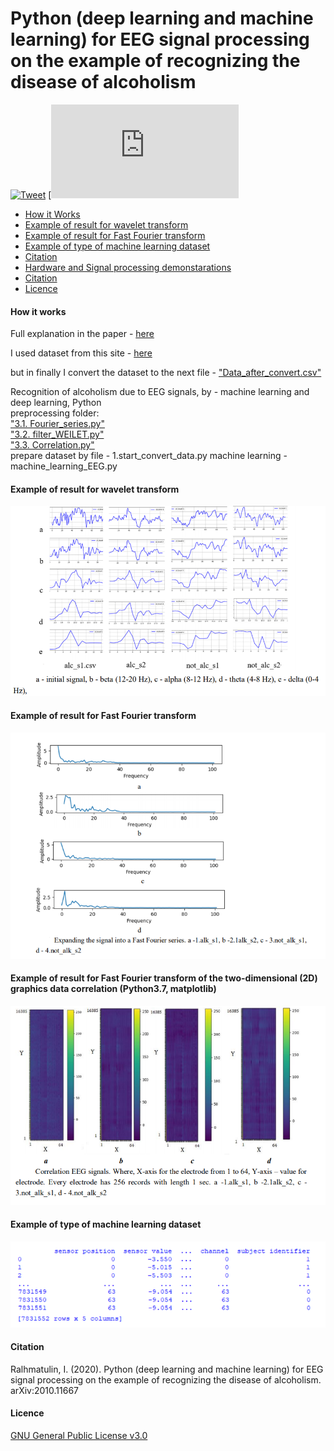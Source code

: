 Python (deep learning and machine learning) for EEG signal processing on the example of recognizing the disease of alcoholism
=====================

[![Tweet](https://img.shields.io/twitter/url/http/shields.io.svg?style=social)](https://twitter.com/intent/tweet?text=DIY%20Brain-Computer%20%20interface%20ironbci%20&url=https://github.com/Ildaron/ironbci&hashtags=laser,mosquitoes,python,opensource)  [![Hardware demonstrations](https://github.com/Ildaron/3.eeg_recognation/blob/master/licence.txt)



-  [How it Works](https://github.com/Ildaron/3.eeg_recognation#how-it-works)  
-  [Example of result for wavelet transform](https://github.com/Ildaron/3.eeg_recognation#example-of-result-for-wavelet-transform)   
-  [Example of result for Fast Fourier transform](https://github.com/Ildaron/3.eeg_recognation#example-of-result-for-fast-fourier--transform)     
-  [Example of type of machine learning dataset](https://github.com/Ildaron/3.eeg_recognation#example-of-type-of-machine-learning-dataset)    
-  [Citation](https://github.com/Ildaron/3.eeg_recognation#citation)  
-  [Hardware and Signal processing demonstarations](https://github.com/Ildaron/ironbci#6-hardware-and-signal-processing-demonstarations)     
-  [Citation](https://github.com/Ildaron/ironbci/blob/master/README.md#7-citation)   
-  [Licence](https://github.com/Ildaron/3.eeg_recognation#licence)     





#### How it works 
Full explanation in the paper - [here](https://www.researchgate.net/publication/344827354_Python_deep_learning_and_machine_learning_for_EEG_signal_processing_on_the_example_of_recognizing_the_disease_of_alcoholism_arXiv201011667_eessSP)

I used dataset from this site - [here](https://archive.ics.uci.edu/ml/datasets/eeg+database)


but in finally I convert the dataset to the next file - 
["Data_after_convert.csv" ](https://github.com/Ildaron/3.eeg_recognation/blob/master/Data_after_convert.csv)

Recognition of alcoholism due to EEG signals, by - machine learning and deep learning, Python  
preprocessing folder:    
                    ["3.1. Fourier_series.py"](https://github.com/Ildaron/3.eeg_recognation/blob/master/preprocessing/3.1.Fourier_series.py)  
                    ["3.2. filter_WEILET.py"](https://github.com/Ildaron/3.eeg_recognation/blob/master/preprocessing/3.2.filter_WEILET.py)  
                    ["3.3. Correlation.py"](https://github.com/Ildaron/3.eeg_recognation/blob/master/preprocessing/3.3.Correlation.py)  
prepare dataset by file - 1.start_convert_data.py
machine learning - machine_learning_EEG.py
 
#### Example of result for wavelet transform

![alt tag](https://github.com/Ildaron/3.eeg_recognation/blob/master/New%20Bitmap%20Image.bmp "Example of result for wavelet transform")​

#### Example of result for Fast Fourier  transform
![alt tag](https://github.com/Ildaron/3.eeg_recognation/blob/master/pic.2.bmp "Example of result for Fast Fourier  transform")​


#### Example of result for Fast Fourier  transform  of the two-dimensional (2D) graphics data correlation (Python3.7, matplotlib)
![alt tag](https://github.com/Ildaron/3.eeg_recognation/blob/master/pic.3.bmp "Example of result for Fast Fourier  transform  of the two-dimensional")​

#### Example of type of machine learning dataset
![alt tag](https://github.com/Ildaron/3.eeg_recognation/blob/master/pic.4.bmp "type of machine learning dataset")​

#### Citation
Ralhmatulin, I. (2020). Python (deep learning and machine learning) for EEG signal processing on the example of recognizing the disease of alcoholism.  arXiv:2010.11667



#### Licence
[GNU General Public License v3.0](https://github.com/Ildaron/3.eeg_recognation/blob/master/licence.txt)
